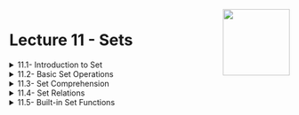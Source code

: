 <img align="right" width="120" height="120" src="https://github.com/cs-MohamedAyman/Computer-Science-Textbooks/blob/master/logos/python.jpg">

# Lecture 11 - Sets

<details>
	<summary>11.1- Introduction to Set</summary>

</details>

<details>
	<summary>11.2- Basic Set Operations</summary>

</details>

<details>
	<summary>11.3- Set Comprehension</summary>

</details>

<details>
	<summary>11.4- Set Relations</summary>

</details>

<details>
	<summary>11.5- Built-in Set Functions</summary>

</details>

